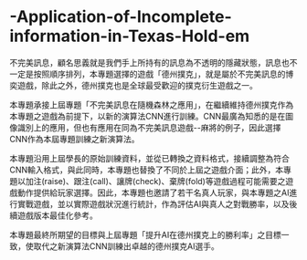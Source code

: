 # -Application-of-Incomplete-information-in-Texas-Hold-em
不完美訊息，顧名思義就是我們手上所持有的訊息為不透明的隱藏狀態，訊息也不一定是按照順序排列，本專題選擇的遊戲「德州撲克」，就是屬於不完美訊息的博奕遊戲，除此之外，德州撲克也是全球最受歡迎的撲克衍生遊戲之一。

本專題承接上屆專題「不完美訊息在隨機森林之應用」，在繼續維持德州撲克作為本專題之遊戲為前提下，以新的演算法CNN進行訓練。CNN最廣為知悉的是在圖像識別上的應用，但也有應用在同為不完美訊息遊戲--麻將的例子，因此選擇CNN作為本屆專題訓練之新演算法。

本專題沿用上屆學長的原始訓練資料，並從已轉換之資料格式，接續調整為符合CNN輸入格式，與此同時，本專題也替換了不同於上屆之遊戲介面；此外，本專題以加注(raise)、跟注(call)、讓牌(check)、棄牌(fold)等遊戲過程可能需要之遊戲動作提供給玩家選擇。因此，本專題也邀請了若干名真人玩家，與本專題之AI進行實戰遊戲，並以實際遊戲狀況進行統計，作為評估AI與真人之對戰勝率，以及後續遊戲版本最佳化參考。

本專題最終所期望的目標與上屆專題「提升AI在德州撲克上的勝利率」之目標一致，使取代之新演算法CNN訓練出卓越的德州撲克AI選手。
